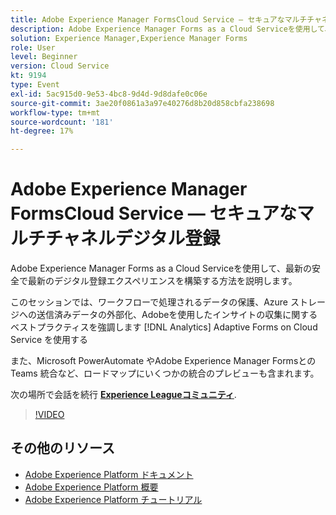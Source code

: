 ```yaml
---
title: Adobe Experience Manager FormsCloud Service — セキュアなマルチチャネルデジタル登録
description: Adobe Experience Manager Forms as a Cloud Serviceを使用して、最新の安全で最新のデジタル登録エクスペリエンスを構築する方法を説明します。 このセッションでは、ワークフローで処理されるデータの保護、Azure ストレージへの送信済みデータの外部化、Adobeを使用したインサイトの収集に関するベストプラクティスを強調します [!DNL Analytics] Adaptive Forms on Cloud Service を使用する
solution: Experience Manager,Experience Manager Forms
role: User
level: Beginner
version: Cloud Service
kt: 9194
type: Event
exl-id: 5ac915d0-9e53-4bc8-9d4d-9d8dafe0c06e
source-git-commit: 3ae20f0861a3a97e40276d8b20d858cbfa238698
workflow-type: tm+mt
source-wordcount: '181'
ht-degree: 17%

---
```


# Adobe Experience Manager FormsCloud Service — セキュアなマルチチャネルデジタル登録

Adobe Experience Manager Forms as a Cloud Serviceを使用して、最新の安全で最新のデジタル登録エクスペリエンスを構築する方法を説明します。

このセッションでは、ワークフローで処理されるデータの保護、Azure ストレージへの送信済みデータの外部化、Adobeを使用したインサイトの収集に関するベストプラクティスを強調します [!DNL Analytics] Adaptive Forms on Cloud Service を使用する

また、Microsoft PowerAutomate やAdobe Experience Manager Formsとの Teams 統合など、ロードマップにいくつかの統合のプレビューも含まれます。

次の場所で会話を続行 **[Experience Leagueコミュニティ](https://adobe.ly/3CQjKgg)**.

>[!VIDEO](https://video.tv.adobe.com/v/337887/?quality=12&learn=on&hidetitle=true)

## その他のリソース

- [Adobe Experience Platform ドキュメント](https://experienceleague.adobe.com/docs/experience-platform.html?lang=ja)
- [Adobe Experience Platform 概要](https://experienceleague.adobe.com/docs/experience-platform/landing/home.html?lang=ja)
- [Adobe Experience Platform チュートリアル](https://experienceleague.adobe.com/docs/platform-learn/tutorials/overview.html?lang=ja)
